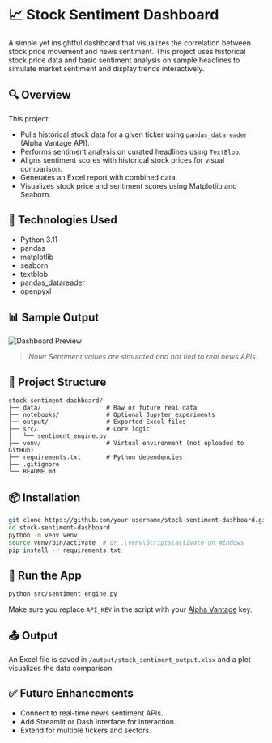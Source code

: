 
# 📈 Stock Sentiment Dashboard

A simple yet insightful dashboard that visualizes the correlation between stock price movement and news sentiment. This project uses historical stock price data and basic sentiment analysis on sample headlines to simulate market sentiment and display trends interactively.

## 🔍 Overview

This project:

- Pulls historical stock data for a given ticker using `pandas_datareader` (Alpha Vantage API).
- Performs sentiment analysis on curated headlines using `TextBlob`.
- Aligns sentiment scores with historical stock prices for visual comparison.
- Generates an Excel report with combined data.
- Visualizes stock price and sentiment scores using Matplotlib and Seaborn.

## 🧪 Technologies Used

- Python 3.11
- pandas
- matplotlib
- seaborn
- textblob
- pandas_datareader
- openpyxl

## 📊 Sample Output

![Dashboard Preview](screenshots/sample_plot.png)  
> *Note: Sentiment values are simulated and not tied to real news APIs.*

## 📁 Project Structure

```
stock-sentiment-dashboard/
├── data/                  # Raw or future real data
├── notebooks/             # Optional Jupyter experiments
├── output/                # Exported Excel files
├── src/                   # Core logic
│   └── sentiment_engine.py
├── venv/                  # Virtual environment (not uploaded to GitHub)
├── requirements.txt       # Python dependencies
├── .gitignore
└── README.md
```

## 📦 Installation

```bash
git clone https://github.com/your-username/stock-sentiment-dashboard.git
cd stock-sentiment-dashboard
python -m venv venv
source venv/bin/activate  # or .\venv\Scripts\activate on Windows
pip install -r requirements.txt
```

## 🚀 Run the App

```bash
python src/sentiment_engine.py
```

Make sure you replace `API_KEY` in the script with your [Alpha Vantage](https://www.alphavantage.co/support/#api-key) key.

## 📤 Output

An Excel file is saved in `/output/stock_sentiment_output.xlsx` and a plot visualizes the data comparison.

## ✅ Future Enhancements

- Connect to real-time news sentiment APIs.
- Add Streamlit or Dash interface for interaction.
- Extend for multiple tickers and sectors.
